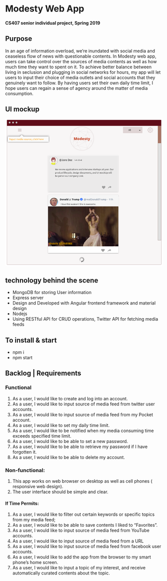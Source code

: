 # Modesty Web App

#### CS407 senior individual project, Spring 2019

## Purpose

In an age of information overload, we’re inundated with social media and ceaseless
flow of news with questionable contents. In Modesty web app, users can take
control over the sources of media contents as well as how much time they want to
spent on it. To achieve better balance between living in seclusion and plugging in
social networks for hours, my app will let users to input their choice of media
outlets and social accounts that they genuinely want to follow. By having users set
their own daily time limit, I hope users can regain a sense of agency around the
matter of media consumption.

## UI mockup
![Home Page MockUP](/img/modestyUImock.png)

## technology behind the scene

- MongoDB for storing User information 
- Express server
- Design and Developed with Angular frontend framework and material design
- Nodejs
- Using RESTful API for CRUD operations, Twitter API for fetching media feeds


## To install & start 

- npm i
- npm start 


## Backlog | Requirements

### Functional
1. As a user, I would like to create and log into an account.
2. As a user, I would like to input source of media feed from twitter user accounts.
3. As a user, I would like to input source of media feed from my Pocket account.
4. As a user, I would like to set my daily time limit.
5. As a user, I would like to be notified when my media consuming time exceeds specified time limit.
6. As a user, I would like to be able to set a new password.
7. As a user, I would like to be able to retrieve my password if I have forgotten it.
8. As a user, I would like to be able to delete my account.


### Non-functional:
1. This app works on web browser on desktop as well as cell phones ( responsive
web design).
2. The user interface should be simple and clear.


#### If Time Permits:
1. As a user, I would like to filter out certain keywords or specific topics from my
media feed;
2. As a user, I would like to be able to save contents I liked to “Favorites”.
3. As a user, I would like to input source of media feed from YouTube accounts.
4. As a user, I would like to input source of media feed from a URL
5. As a user, I would like to input source of media feed from facebook user
accounts.
6. As a user, I would like to add the app from the browser to my smart phone’s
home screen.
7. As a user, I would like to input a topic of my interest, and receive automatically
curated contents about the topic.




